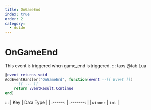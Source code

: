 ```yaml
---
title: OnGameEnd
index: true
order: 2
category:
  - Guide
---
```


# OnGameEnd
This event is triggered when game_end is triggered.
::: tabs
@tab Lua
```lua
@event returns void
AddEventHandler("OnGameEnd", function(event --[[ Event ]])
    --[[ ... ]]
    return EventResult.Continue
end)
```

:::
|    Key   | Data Type |
| :------: | :-------: |
| `winner` |   `int`   |